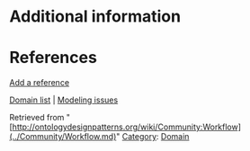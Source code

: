 #  Additional information


#  References


[Add a reference](index.php@title=Odp%253AAdd_reference&subject=../Community/Workflow.md "http://ontologydesignpatterns.org/wiki/index.php?title=Odp:Add_reference&subject=Community%3AWorkflow")


  




[Domain list](../Community/Domain.md "Community:Domain") | [Modeling issues](../Community/Main.md "Community:Main")


Retrieved from "[http://ontologydesignpatterns.org/wiki/Community:Workflow](../Community/Workflow.md)"
 [Category](http://ontologydesignpatterns.org/wiki/Special:Categories "Special:Categories"): [Domain](../Category/Domain.md "Category:Domain")
